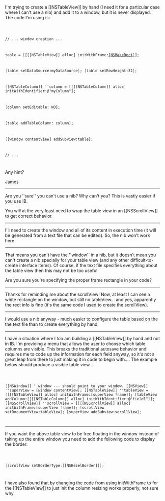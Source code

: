I'm trying to create a [[NSTableView]] by hand (I need it for a particular case where I can't use a nib) and add it to a window, but it is never displayed. The code I'm using is:

<code>

// ... window creation ...

table = [[[[NSTableView]] alloc] initWithFrame:[[NSMakeRect]](x,y,w,h)];

[table setDataSource:myDataSource];
[table setRowHeight:32];

[[NSTableColumn]] ''column = [[[[NSTableColumn]] alloc] initWithIdentifier:@"myColumn"];

[column setEditable: NO];

[table addTableColumn: column];

[[window contentView] addSubview:table];

// ...

</code>

Any hint?

James

----

Are you ''sure'' you can't use a nib? Why can't you? This is vastly easier if you use IB.

You will at the very least need to wrap the table view in an [[NSScrollView]] to get correct behavior.

----

I'll need to create the window and all of its content in execution time (it will be generated from a text file that can be edited). So, the nib won't work here.

----

That means you can't have the ''window'' in a nib, but it doesn't mean you can't create a nib specially for your table view (and any other difficult-to-create interface items). Of course, if the text file specifies everything about the table view then this may not be too useful.

Are you sure you're specifying the proper frame rectangle in your code?

----

Thanks for reminding me about the scrollView! Now, at least I can see a white rectangle on the window, but still no tableView... and yes, apparently the rect info is fine (it's the same code I used to create the scrollView).

----
I would use a nib anyway - much easier to configure the table based on the the text file than to create everything by hand.

----

I have a situation where I too am building a [[NSTableView]] by hand and not in IB.  I'm providing a menu that allows the user to choose which table columns are visible.  This breaks the traditional autosave behavior and requires me to code up the information for each field anyway, so it's not a great leap from there to just making it in code to begin with....  The example below should produce a visible table view...

<code>

[[NSWindow]] ''window --- should point to your window.
[[NSView]] ''superView = [window contentView];
[[NSTableView]] ''tableView = [[[[NSTableView]] alloc] initWithFrame:[superView frame]];
[tableView addColumn:[[[[NSTableColumn]] alloc] initWithIdentifier:@"field1"]];
[[NSScrollView]] ''scrollView = [[[[NSScrollView]] alloc] initWithFrame:[superView frame]];
[scrollView setDocumentView:tableView];
[superView addSubview:scrollView];

</code>

----

If you want the above table view to be free floating in the window instead of taking up the entire window you need to add the following code to display the border:

<code>

[scrollView setBorderType:[[NSBezelBorder]]];

</code>

I have also found that by changing the code from using initWithFrame to for the [[NSTableView]] to just init the column resizing works properly, not sure why.